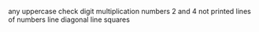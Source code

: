 any uppercase
check digit
multiplication
numbers
2 and 4 not printed
lines of numbers
line
diagonal line
squares

